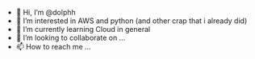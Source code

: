 - 👋 Hi, I’m @dolphh
- 👀 I’m interested in AWS and python (and other crap that i already did)
- 🌱 I’m currently learning Cloud in general  
- 💞️ I’m looking to collaborate on ...
- 📫 How to reach me ...

<!---
dolphh/dolphh is a ✨ special ✨ repository because its `README.md` (this file) appears on your GitHub profile.
You can click the Preview link to take a look at your changes.
--->

